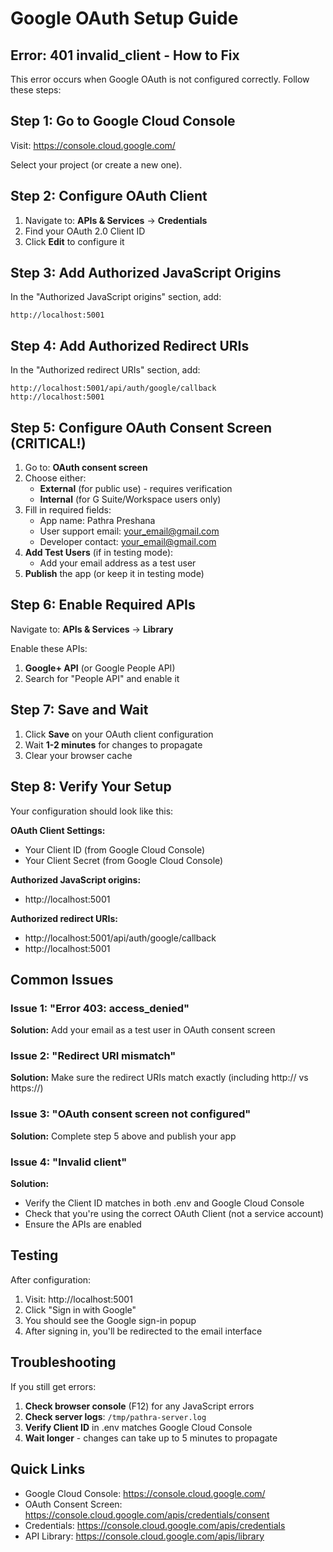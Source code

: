 # Google OAuth Setup Guide

## Error: 401 invalid_client - How to Fix

This error occurs when Google OAuth is not configured correctly. Follow these steps:

## Step 1: Go to Google Cloud Console

Visit: https://console.cloud.google.com/

Select your project (or create a new one).

## Step 2: Configure OAuth Client

1. Navigate to: **APIs & Services** → **Credentials**
2. Find your OAuth 2.0 Client ID
3. Click **Edit** to configure it

## Step 3: Add Authorized JavaScript Origins

In the "Authorized JavaScript origins" section, add:

```
http://localhost:5001
```

## Step 4: Add Authorized Redirect URIs

In the "Authorized redirect URIs" section, add:

```
http://localhost:5001/api/auth/google/callback
http://localhost:5001
```

## Step 5: Configure OAuth Consent Screen (CRITICAL!)

1. Go to: **OAuth consent screen**
2. Choose either:
   - **External** (for public use) - requires verification
   - **Internal** (for G Suite/Workspace users only)
3. Fill in required fields:
   - App name: Pathra Preshana
   - User support email: your_email@gmail.com
   - Developer contact: your_email@gmail.com
4. **Add Test Users** (if in testing mode):
   - Add your email address as a test user
5. **Publish** the app (or keep it in testing mode)

## Step 6: Enable Required APIs

Navigate to: **APIs & Services** → **Library**

Enable these APIs:
1. **Google+ API** (or Google People API)
2. Search for "People API" and enable it

## Step 7: Save and Wait

1. Click **Save** on your OAuth client configuration
2. Wait **1-2 minutes** for changes to propagate
3. Clear your browser cache

## Step 8: Verify Your Setup

Your configuration should look like this:

**OAuth Client Settings:**
- Your Client ID (from Google Cloud Console)
- Your Client Secret (from Google Cloud Console)

**Authorized JavaScript origins:**
- http://localhost:5001

**Authorized redirect URIs:**
- http://localhost:5001/api/auth/google/callback
- http://localhost:5001

## Common Issues

### Issue 1: "Error 403: access_denied"
**Solution:** Add your email as a test user in OAuth consent screen

### Issue 2: "Redirect URI mismatch"
**Solution:** Make sure the redirect URIs match exactly (including http:// vs https://)

### Issue 3: "OAuth consent screen not configured"
**Solution:** Complete step 5 above and publish your app

### Issue 4: "Invalid client"
**Solution:** 
- Verify the Client ID matches in both .env and Google Cloud Console
- Check that you're using the correct OAuth Client (not a service account)
- Ensure the APIs are enabled

## Testing

After configuration:
1. Visit: http://localhost:5001
2. Click "Sign in with Google"
3. You should see the Google sign-in popup
4. After signing in, you'll be redirected to the email interface

## Troubleshooting

If you still get errors:

1. **Check browser console** (F12) for any JavaScript errors
2. **Check server logs**: `/tmp/pathra-server.log`
3. **Verify Client ID** in .env matches Google Cloud Console
4. **Wait longer** - changes can take up to 5 minutes to propagate

## Quick Links

- Google Cloud Console: https://console.cloud.google.com/
- OAuth Consent Screen: https://console.cloud.google.com/apis/credentials/consent
- Credentials: https://console.cloud.google.com/apis/credentials
- API Library: https://console.cloud.google.com/apis/library

